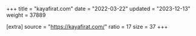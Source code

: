 +++
title = "kayafirat.com"
date = "2022-03-22"
updated = "2023-12-13"
weight = 37889

[extra]
source = "https://kayafirat.com/"
ratio = 17
size = 37
+++
